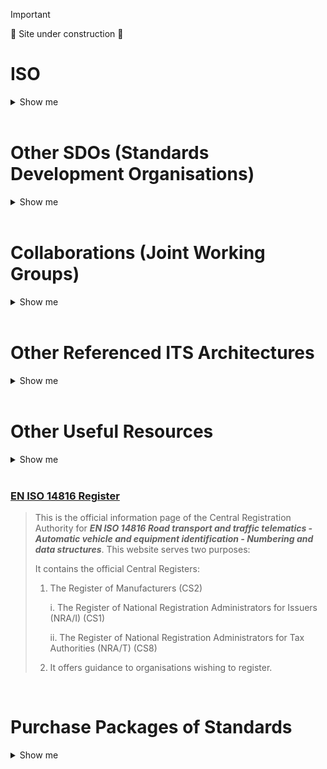 <!-- resources.md -->

> [!Important]
> 🚧 Site under construction 🚧

# ISO
<details>
  <summary>Show me</summary>

## [TC204 Foundational Standards](tc204-standards-main-page.md)
> This is where you'll find [our foundational standards](tc204-standards-main-page.md) upon which all other standards in TC204 are (or should be) built. These should be part of every practitioner's library.  And see below for some links to [purchase packages of standards](https://github.com/ISO-TC204/ISO-TC204.github.io/edit/overview/resources.md#purchase-packages-of-standards).
<br>

## Other ISO Technical Committees that may be of more interest to you
<details>
  <summary>Show me</summary>
  
### [ISO/TC 22 Road vehicles](https://www.iso.org/committee/46706.html)
>Standardization of all aspects for all types of road vehicles and their interfaces approved for operation on public roads for the whole life cycle concerning safety, security, sustainability, compatibility, interchangeability, maintenance, evaluation of performance and quality.
>
>It also includes, but is not limited to, these vehicle related aspects:
>* hardware and software;
>* driving automation;
>* communication and connected driving;
>* test equipment and tools;
<br>

### [ISO/TC 268/SC 2 Sustainable cities and communities - Sustainable mobility and transportation](https://www.iso.org/committee/8742800.html)
>Standardization in the field of Sustainable mobility and transportation will promote and support a multi-sectorial integrated approach of sustainable cities and communities with a long-term vision based on the purposes of sustainability defined in ISO 37101.
>
>The SubCommittee will consider organisational issues, infrastructures and services in the mobility and transportation options for cities and communities, including those related to new technologies (i.e. electric, hydrogen, autonomous). The proposed series of International Standards will provide requirements, frameworks, guidance and supporting techniques and tools for cities and territories, as well as all mobility and transportation stakeholders to plan, develop, operate, maintain and manage sustainable mobility and transportation systems and services with a long-term vision.
<br>

### [ISO/TC 344 Innovative logistics](https://www.iso.org/committee/9824329.html)
>Standardization of services, techniques and management in the field of logistics, specifically including the process of distributing goods from manufacturer or distributor to regional hub, distribution center, and ultimately to businesses such as urban retailers, and to improve the quality, safety and efficiency of distribution operations, and to enhance the stability, flexibility and sustainability in logistics.
</details>
<br>

## ISO Tools
<details>
  <summary>Show me</summary>
  
### [ISO Online Browsing Platform](https://www.iso.org/obp/ui/en/)
>Access the most up to date content in ISO standards, graphical symbols, codes or terms and definitions. Preview content before you buy, search within documents and easily navigate between standards
<br>

### ISO Deliverables
>A description of the types of ISO deliverables are found [here](http://www.iso.org/iso/home/standards_development/deliverables-all.htm)
</details>
</details>
<br>

# Other SDOs (Standards Development Organisations)
<details>
  <summary>Show me</summary>

### [European Committee for Standardization (CEN)](https://www.cencenelec.eu/)
>CEN is an association that brings together the National Standardization Bodies of 34 European countries and provides a platform for the development of **European Standards and other technical documents** in relation to various kinds of products, materials, services and processes.<br>

>It is one of three European Standardization Organizations (together with CENELEC and ETSI) that have been officially recognized by the European Union and by the European Free Trade Association (EFTA) as being responsible for developing and defining voluntary standards at European level.

### [European Electrotechnical Committee for Standardization (CENELEC)](https://www.cencenelec.eu/)
>CENELEC is an association that brings together the National Electrotechnical Committees of 34 European countries to prepare **voluntary standards** in the electrotechnical field.<br>

>It is one of three European Standardization Organizations (together with CEN and ETSI) that have been officially recognized by the European Union and by the European Free Trade Association (EFTA) as being responsible for developing and defining voluntary standards at European level.

### [European Telecommunications Standards Institute (ETSI)](https://www.etsi.org/)
>ETSI provides members with an open, inclusive and collaborative environment that supports the timely development, ratification and testing of globally applicable standards for ICT-enabled systems, applications and services.<br>

>It is one of three European Standardization Organizations (together with CEN and CENELEC) that have been officially recognized by the European Union and by the European Free Trade Association (EFTA) as being responsible for developing and defining voluntary standards at European level.
### [Institute of Electrical and Electronics Engineers (IEEE)](https://www.ieee.org/)

### [Society of Automotive Engineers International (SAE)](https://www.sae.org/)

</details>
<br>

# Collaborations (Joint Working Groups)
<details>
  <summary>Show me</summary>

## Administered by ISO/TC 204
### [ISO/IEC JTC1 Information Technology](https://jtc1info.org/)
>Joint ISO/TC 204 - ISO/IEC JTC1 [WG11: City data model transportation planning](https://www.iso.org/committee/45020.html)
<br>
<br>

## Administered by others
### [ISO/TC 211/JWG 11 - Smart Cities](https://jtc1info.org/technology/working-groups/smart-cities/) 
>Joint ISO/TC 211 - ISO/TC 204 WG: GIS-ITS
</details>
<br>

# Other Referenced ITS Architectures
<details>
  <summary>Show me</summary>
  
>TC204 leverages the following two international ITS architectures as the basis for its own ITS Architecture...  
>* [ARC-IT - Architecture Reference for Cooperative and Intelligent Transportation](https://www.arc-it.net/index.html)
>* [FRAME - The European FRAMEwork Architecture](https://frame-online.eu/)
</details>
  <br>

# Other Useful Resources
<details>
  <summary>Show me</summary>
  
### [EU-ICIP GUIDE to Intelligent Transport Systems Standards](https://www.mobilityits.eu/)
>This site is a rich source of information about ITS Communications and Information Protocols together with foundational concepts such as “About ITS”, “ITS Architecture” and definitions of commonly-used terminology. The site is developed and maintained by CEN/TC278.
<br>

### [EN ISO 14816 Register](https://www.itsstandards.eu/registries/)
>This is the official information page of the Central Registration Authority for **_EN ISO 14816 Road transport and traffic telematics - Automatic vehicle and equipment identification - Numbering and data structures_**.
>This website serves two purposes:
>
>It contains the official Central Registers:
> 1. The Register of Manufacturers (CS2)
>
>     i. The Register of National Registration Administrators for Issuers (NRA/I) (CS1)
>
>    ii. The Register of National Registration Administrators for Tax Authorities (NRA/T) (CS8)
>
> 2. It offers guidance to organisations wishing to register.

</details>

<br>

### [EN ISO 14816 Register](https://www.itsstandards.eu/registries/)
>This is the official information page of the Central Registration Authority for **_EN ISO 14816 Road transport and traffic telematics - Automatic vehicle and equipment identification - Numbering and data structures_**.
>This website serves two purposes:
>
>It contains the official Central Registers:
> 1. The Register of Manufacturers (CS2)
>
>     i. The Register of National Registration Administrators for Issuers (NRA/I) (CS1)
>
>    ii. The Register of National Registration Administrators for Tax Authorities (NRA/T) (CS8)
>
> 2. It offers guidance to organisations wishing to register.
<br>

# Purchase Packages of Standards
<details>
  <summary>Show me</summary>

### [StandardLand (Czech Republic)](https://www.standardland.cz/)
>Use your browser to translate from Czech to your language
<br>

### [iTeh Standards - European, American and International Standards online](https://standards.iteh.ai/)
>iTeh Inc is a software development and IT consulting team of professionals who provide consulting, development and implementation of solutions for all types of businesses.
>
>In cooperation, with the Slovenian Institute of Standardization (SIST), iTeh create a unique solution that covers all aspects of the lifecycle of Standardization organizations. iTeh Standards is a part of the solution that helps SIST to provide and sell their products to Customers.
</details>
<br>
<br>



